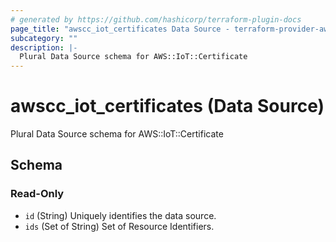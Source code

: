 ```yaml
---
# generated by https://github.com/hashicorp/terraform-plugin-docs
page_title: "awscc_iot_certificates Data Source - terraform-provider-awscc"
subcategory: ""
description: |-
  Plural Data Source schema for AWS::IoT::Certificate
---
```


# awscc_iot_certificates (Data Source)

Plural Data Source schema for AWS::IoT::Certificate



<!-- schema generated by tfplugindocs -->
## Schema

### Read-Only

- `id` (String) Uniquely identifies the data source.
- `ids` (Set of String) Set of Resource Identifiers.


